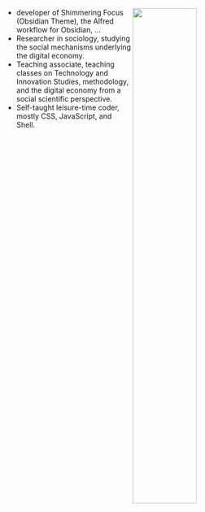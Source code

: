 [<img align="right" width="50%" src="https://github-readme-stats.vercel.app/api?username=jarun&theme=merko&show_icons=true">](https://metrics.lecoq.io/jarun?template=classic)

- developer of Shimmering Focus (Obsidian Theme), the Alfred workflow for Obsidian, ...
- Researcher in sociology, studying the social mechanisms underlying the digital economy. 
- Teaching associate, teaching classes on Technology and Innovation Studies, methodology, and the digital economy from a social scientific perspective.
- Self-taught leisure-time coder, mostly CSS, JavaScript, and Shell.
